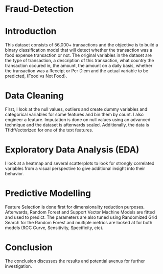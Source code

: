 # Fraud-Detection

# Introduction
This dataset consists of 56,000+ transactions and the objective is to build a binary classification model that will detect whether the transaction was a food expense transaction or not. The original variables in the dataset are the type of transaction, a description of this transaction, what country the transaction occured in, the amount, the amount on a daily basis, whether the transaction was a Receipt or Per Diem and the actual variable to be predicted, (Food vs Not Food).

# Data Cleaning
First, I look at the null values, outliers and create dummy variables and categorical variables for some features and bin them by count. I also engineer a feature. Imputation is done on null values using an advanced technique and the dataset is afterwards scaled. Additionally, the data is TfidfVectorized for one of the text features.


# Exploratory Data Analysis (EDA)
I look at a heatmap and several scatterplots to look for strongly correlated variables from a visual perspective to give additional insight into their behavior.


# Predictive Modelling
Feature Selection is done first for dimensionality reduction purposes. Afterwards, Random Forest and Support Vector Machine Models are fitted and used to predict. The parameters are also tuned using Randomized Grid Search for the Random Forest and multiple metrics are looked at for both models (ROC Curve, Sensitivity, Specificity, etc).

# Conclusion
The conclusion discusses the results and potential avenus for further investigation.
